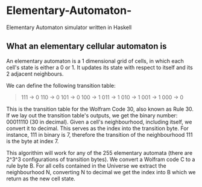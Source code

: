 # Elementary-Automaton-
Elementary Automaton simulator written in Haskell

## What an elementary cellular automaton is
An elementary automaton is a 1 dimensional grid of cells, in which each cell's state is either a 0 or 1. It updates its state with respect to itself and its 2 adjacent neighbours. 

We can define the following transition table: 
> 111 -> 0
> 110 -> 0
> 101 -> 0
> 100 -> 1
> 011 -> 1
> 010 -> 1
> 001 -> 1
> 000 -> 0

This is the transition table for the Wolfram Code 30, also known as Rule 30. If we lay out the transition table's outputs, we get the binary number: 00011110 (30 in decimal). 
Given a cell's neighbourhood, including itself, we convert it to decimal. This serves as the index into the transition byte. For instance, 111 in binary is 7, therefore the transition of the neighbourhood 111 is the byte at index 7. 

This algorithim will work for any of the 255 elementary automata (there are 2^3^3 configurations of transition bytes). We convert a Wolfram code C to a rule byte B. For all cells contained in the Universe we extract the neighbourhood N, converting N to decimal we get the index into B which we return as the new cell state.

